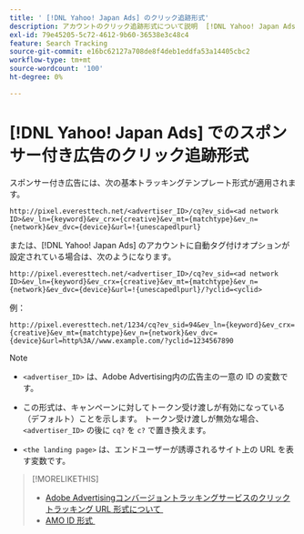 ```yaml
---
title: ' [!DNL Yahoo! Japan Ads] のクリック追跡形式'
description: アカウントのクリック追跡形式について説明  [!DNL Yahoo! Japan Ads]  ます。
exl-id: 79e45205-5c72-4612-9b60-36538e3c48c4
feature: Search Tracking
source-git-commit: e16bc62127a708de8f4deb1eddfa53a14405cbc2
workflow-type: tm+mt
source-wordcount: '100'
ht-degree: 0%

---
```


# [!DNL Yahoo! Japan Ads] でのスポンサー付き広告のクリック追跡形式

スポンサー付き広告には、次の基本トラッキングテンプレート形式が適用されます。

`http://pixel.everesttech.net/<advertiser_ID>/cq?ev_sid=<ad network ID>&ev_ln={keyword}&ev_crx={creative}&ev_mt={matchtype}&ev_n={network}&ev_dvc={device}&url=!{unescapedlpurl}`

または、[!DNL Yahoo! Japan Ads] のアカウントに自動タグ付けオプションが設定されている場合は、次のようになります。

`http://pixel.everesttech.net/<advertiser_ID>/cq?ev_sid=<ad network ID>&ev_ln={keyword}&ev_crx={creative}&ev_mt={matchtype}&ev_n={network}&ev_dvc={device}&url=!{unescapedlpurl}/?yclid=<yclid>`

例：

`http://pixel.everesttech.net/1234/cq?ev_sid=94&ev_ln={keyword}&ev_crx={creative}&ev_mt={matchtype}&ev_n={network}&ev_dvc={device}&url=http%3A//www.example.com/?yclid=1234567890`

>[!NOTE]
>
>* `<advertiser_ID>` は、Adobe Advertising内の広告主の一意の ID の変数です。
>
>* この形式は、キャンペーンに対してトークン受け渡しが有効になっている（デフォルト）ことを示します。 トークン受け渡しが無効な場合、`<advertiser_ID>` の後に `cq?` を `c?` で置き換えます。
>
>* `<the landing page>` は、エンドユーザーが誘導されるサイト上の URL を表す変数です。

>[!MORELIKETHIS]
>
>* [Adobe Advertisingコンバージョントラッキングサービスのクリックトラッキング URL 形式について &#x200B;](formats-click-tracking-about.md)
>* [AMO ID 形式 &#x200B;](/help/integrations/analytics/ids.md#amo-id-formats)
